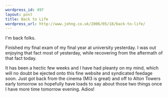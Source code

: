 ```yaml
--- 
wordpress_id: 497
layout: post
title: Back to Life
wordpress_url: http://www.johng.co.uk/2006/05/18/back-to-life/
---
```

I'm back folks.

Finished my final exam of my final year at university yesterday. I was out enjoying that fact most of yesterday, while recovering from the aftermath of that fact today.

It has been a hectic few weeks and I have had pleanty on my mind, which will no doubt be ejected onto this fine website and syndicated feedage soon. Just got back from the cinema (MI3 is great) and off to Alton Towers early tomorrow so hopefully have loads to say about those two things once I have more time tomorrow evening. Adios!
